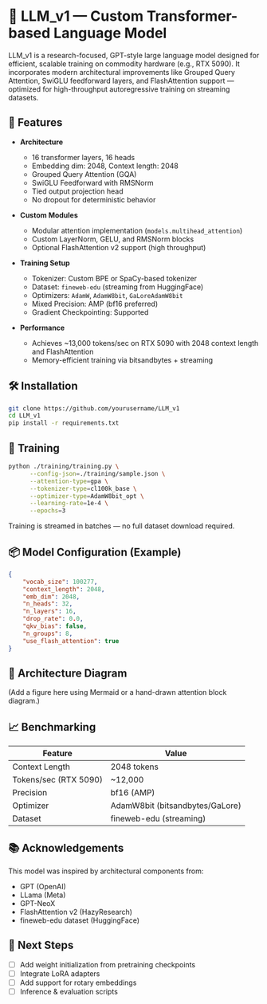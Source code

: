 # 🧠 LLM_v1 — Custom Transformer-based Language Model

LLM_v1 is a research-focused, GPT-style large language model designed for efficient, scalable training on commodity hardware (e.g., RTX 5090). It incorporates modern architectural improvements like Grouped Query Attention, SwiGLU feedforward layers, and FlashAttention support — optimized for high-throughput autoregressive training on streaming datasets.

## 🚀 Features

- **Architecture**
  - 16 transformer layers, 16 heads
  - Embedding dim: 2048, Context length: 2048
  - Grouped Query Attention (GQA)
  - SwiGLU Feedforward with RMSNorm
  - Tied output projection head
  - No dropout for deterministic behavior

- **Custom Modules**
  - Modular attention implementation (`models.multihead_attention`)
  - Custom LayerNorm, GELU, and RMSNorm blocks
  - Optional FlashAttention v2 support (high throughput)

- **Training Setup**
  - Tokenizer: Custom BPE or SpaCy-based tokenizer
  - Dataset: `fineweb-edu` (streaming from HuggingFace)
  - Optimizers: `AdamW`, `AdamW8bit`, `GaLoreAdamW8bit`
  - Mixed Precision: AMP (bf16 preferred)
  - Gradient Checkpointing: Supported

- **Performance**
  - Achieves ~13,000 tokens/sec on RTX 5090 with 2048 context length and FlashAttention
  - Memory-efficient training via bitsandbytes + streaming

## 🛠 Installation

```bash
git clone https://github.com/yourusername/LLM_v1
cd LLM_v1
pip install -r requirements.txt
```

## 🧪 Training

```bash
python ./training/training.py \
      --config-json=./training/sample.json \
      --attention-type=gpa \
      --tokenizer-type=cl100k_base \
      --optimizer-type=AdamW8bit_opt \
      --learning-rate=1e-4 \
      --epochs=3
```

Training is streamed in batches — no full dataset download required.

## 📦 Model Configuration (Example)

```json
{
    "vocab_size": 100277,
    "context_length": 2048,
    "emb_dim": 2048,
    "n_heads": 32,
    "n_layers": 16,
    "drop_rate": 0.0,
    "qkv_bias": false,
    "n_groups": 8,
    "use_flash_attention": true
}
```

## 🧠 Architecture Diagram

(Add a figure here using Mermaid or a hand-drawn attention block diagram.)

## 📈 Benchmarking

| Feature              | Value                |
|----------------------|----------------------|
| Context Length       | 2048 tokens          |
| Tokens/sec (RTX 5090)| ~12,000              |
| Precision            | bf16 (AMP)           |
| Optimizer            | AdamW8bit (bitsandbytes/GaLore) |
| Dataset              | fineweb-edu (streaming) |

## 📚 Acknowledgements

This model was inspired by architectural components from:
- GPT (OpenAI)
- LLama (Meta)
- GPT-NeoX
- FlashAttention v2 (HazyResearch)
- fineweb-edu dataset (HuggingFace)

## 🧩 Next Steps

- [ ] Add weight initialization from pretraining checkpoints
- [ ] Integrate LoRA adapters
- [ ] Add support for rotary embeddings
- [ ] Inference & evaluation scripts
